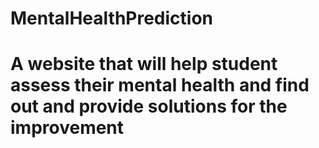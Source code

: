 # MentalHealthPrediction
# A website that will help student assess their mental health and find out and provide solutions for the improvement 
